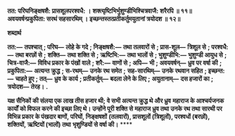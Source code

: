 **तत: परिघनिङ्क्षषशै: प्रासशूलपरश्वधै: ।** **शक्त्यृष्टिभिर्भुशुण्डीभिश्चित्रवाजै: शरैरपि ॥ ११॥** **अवयवर्षन्प्रकुपिता: सरथं सहसारथिम् ।** **इच्छन्तस्तत्प्रतीकर्तुमयुतानां त्रयोदश ॥ १२॥** 

**शब्दार्थ** 

**तत:—** **तपश्चात्** **; परिघ—** **लोहे के गदे** **; निङ्क्षषशै:—** **तथा तलवारों से** **; प्रास-शूल—** **त्रिशूल से** **; परश्वधै:—** **तथा बरछों से** **;** **शक्ति—** **तथा शक्ति से** **; ऋष्टिभि:—** **तथा भालों से** **; भुशुण्डीभि:—** **भुशुण्डी आयुध से** **; चित्र-वाजै:—** **विविध प्रकार के पंखों** **वाले** **; शरै:—** **वाणों से** **; अपि—** **भी** **; अवयवर्षन्—** **ध्रुव पर वर्षा की** **; प्रकुपिता:—** **अत्यन्त क्रुद्ध** **; स-रथम्—** **उनके रथ समेत** **;** **सह-सारथिम्—** **उनके रथवान सहित** **; इच्छन्त:—** **चाहते हुए** **; तत्—** **ध्रुव के कार्य** **; प्रतीकर्तुम्—** **बदला लेने के लिए** **;** **अयुतानाम्—** **दस हजारों का** **; त्रयोदश—** **तेरह।** **.** 

**यक्ष सैनिकों की संलया एक लाख तीस हजार थी; वे सभी अत्यन्त क्रुद्ध थे और ध्रुव** **महाराज के आश्चर्यजनक कार्यों को विफल करने की इच्छा लिए थे। उन्होंने पूरी शक्ति से** **महाराज ध्रुव तथा उनके रथ तथा सारथी पर विभिन्न प्रकार के पंखदार बाणों, परिघों, निङ्क्षषशों** **(तलवारों), प्रासशूलों (त्रिशूलों), परश्वधों (बरछों), शक्तियों, ऋष्टियों (भालों) तथा** **भृशुण्डियों से वर्षा की।** **** 